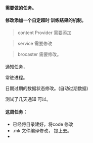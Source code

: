 

####  需要做的任务。

#### 修改添加一个自定超时 训练结果的机制。

> content Provider 需要添加

> service 需要修改

> brocaster 需要修改。


####

通知任务，

常驻进程。

日期过期的数据状态修改。(自动过期数据)

测试了几天通知 可以。



#### 这周任务：

- 已经将目录建好，将code 修改
- .mk 文件编译修改， 提上去。
-

